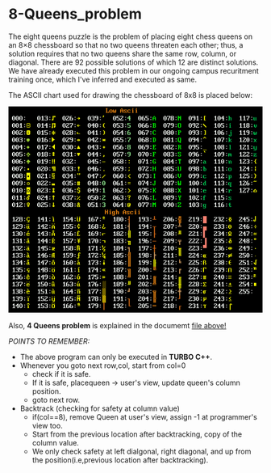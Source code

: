 # 8-Queens_problem

The eight queens puzzle is the problem of placing eight chess queens on an 8×8 chessboard so that no two queens threaten each other; thus, a solution requires that no two queens share the same row, column, or diagonal.
There are 92 possible solutions of which 12 are distinct solutions.
We have already executed this problem in our ongoing campus recuritment training once, which I've inferred and executed as same. 

The ASCII chart used for drawing the chessboard of 8x8 is placed below:

![Image of ASCII chart](https://github.com/Soumya1698/8-Queens_problem/blob/master/ascii.png)

Also, **4 Queens problem** is explained in the documemt [file above!](https://github.com/Soumya1698/8-Queens_problem/blob/master/4_Queens.docx)

*POINTS TO REMEMBER:* 
- The above program can only be executed in **TURBO C++**.
- Whenever you goto next row,col, start from col=0
  * check if it is safe.
  * If it is safe, placequeen -> user's view, update queen's column position.
  * goto next row.
- Backtrack (checking for safety at column value)
  * if(col==8), remove Queen at user's view, assign -1 at programmer's view too. 
  * Start from the previous location after backtracking, copy of the column value.
  * We only check safety at left dialgonal, right diagonal, and up from the position(i.e,previous location after backtracking).
